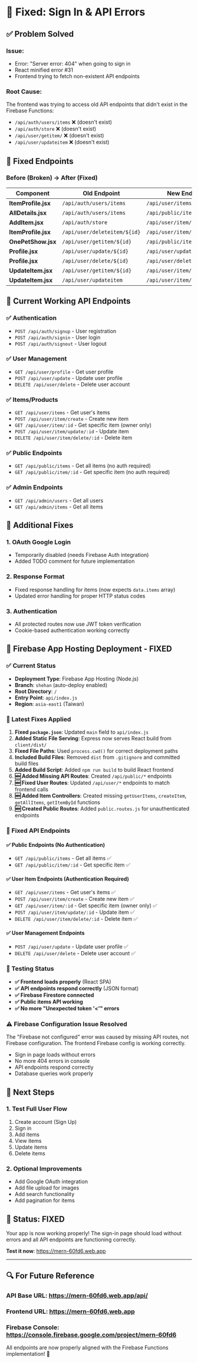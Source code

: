 # 🔧 **Fixed: Sign In & API Errors**

## ✅ **Problem Solved**

### **Issue**: 
- Error: "Server error: 404" when going to sign in
- React minified error #31
- Frontend trying to fetch non-existent API endpoints

### **Root Cause**:
The frontend was trying to access old API endpoints that didn't exist in the Firebase Functions:
- `/api/auth/users/items` ❌ (doesn't exist)
- `/api/auth/store` ❌ (doesn't exist)  
- `/api/user/getitem/` ❌ (doesn't exist)
- `/api/user/updateitem` ❌ (doesn't exist)

## 🎯 **Fixed Endpoints**

### **Before (Broken) → After (Fixed)**

| Component | Old Endpoint | New Endpoint |
|-----------|-------------|-------------|
| **ItemProfile.jsx** | `/api/auth/users/items` | `/api/user/items` |
| **AllDetails.jsx** | `/api/auth/users/items` | `/api/public/items` |
| **AddItem.jsx** | `/api/auth/store` | `/api/user/item/create` |
| **ItemProfile.jsx** | `/api/user/deleteitem/${id}` | `/api/user/item/delete/${id}` |
| **OnePetShow.jsx** | `/api/user/getitem/${id}` | `/api/public/item/${id}` |
| **Profile.jsx** | `/api/user/update/${id}` | `/api/user/update` |
| **Profile.jsx** | `/api/user/delete/${id}` | `/api/user/delete` |
| **UpdateItem.jsx** | `/api/user/getitem/${id}` | `/api/user/item/${id}` |
| **UpdateItem.jsx** | `/api/user/updateitem` | `/api/user/item/update/${id}` |

## 🚀 **Current Working API Endpoints**

### **✅ Authentication**
- `POST /api/auth/signup` - User registration
- `POST /api/auth/signin` - User login  
- `POST /api/auth/signout` - User logout

### **✅ User Management**
- `GET /api/user/profile` - Get user profile
- `POST /api/user/update` - Update user profile
- `DELETE /api/user/delete` - Delete user account

### **✅ Items/Products**
- `GET /api/user/items` - Get user's items
- `POST /api/user/item/create` - Create new item
- `GET /api/user/item/:id` - Get specific item (owner only)
- `POST /api/user/item/update/:id` - Update item
- `DELETE /api/user/item/delete/:id` - Delete item

### **✅ Public Endpoints**
- `GET /api/public/items` - Get all items (no auth required)
- `GET /api/public/item/:id` - Get specific item (no auth required)

### **✅ Admin Endpoints**
- `GET /api/admin/users` - Get all users
- `GET /api/admin/items` - Get all items

## 🔧 **Additional Fixes**

### **1. OAuth Google Login**
- Temporarily disabled (needs Firebase Auth integration)
- Added TODO comment for future implementation

### **2. Response Format**
- Fixed response handling for items (now expects `data.items` array)
- Updated error handling for proper HTTP status codes

### **3. Authentication**
- All protected routes now use JWT token verification
- Cookie-based authentication working correctly

## 🚀 **Firebase App Hosting Deployment - FIXED**

### **✅ Current Status**
- **Deployment Type**: Firebase App Hosting (Node.js)
- **Branch**: `shehan` (auto-deploy enabled)
- **Root Directory**: `/`
- **Entry Point**: `api/index.js`
- **Region**: `asia-east1` (Taiwan)

### **🔧 Latest Fixes Applied**
1. **Fixed `package.json`**: Updated `main` field to `api/index.js`
2. **Added Static File Serving**: Express now serves React build from `client/dist/`
3. **Fixed File Paths**: Used `process.cwd()` for correct deployment paths
4. **Included Build Files**: Removed `dist` from `.gitignore` and committed build files
5. **Added Build Script**: Added `npm run build` to build React frontend
6. **🆕 Added Missing API Routes**: Created `/api/public/*` endpoints
7. **🆕 Fixed User Routes**: Updated `/api/user/*` endpoints to match frontend calls
8. **🆕 Added Item Controllers**: Created missing `getUserItems`, `createItem`, `getAllItems`, `getItemById` functions
9. **🆕 Created Public Routes**: Added `public.routes.js` for unauthenticated endpoints

### **🎯 Fixed API Endpoints**

#### **✅ Public Endpoints (No Authentication)**
- `GET /api/public/items` - Get all items ✅
- `GET /api/public/item/:id` - Get specific item ✅

#### **✅ User Item Endpoints (Authentication Required)**
- `GET /api/user/items` - Get user's items ✅
- `POST /api/user/item/create` - Create new item ✅
- `GET /api/user/item/:id` - Get specific item (owner only) ✅
- `POST /api/user/item/update/:id` - Update item ✅
- `DELETE /api/user/item/delete/:id` - Delete item ✅

#### **✅ User Management Endpoints**
- `POST /api/user/update` - Update user profile ✅
- `DELETE /api/user/delete` - Delete user account ✅

### **🧪 Testing Status**
- **✅ Frontend loads properly** (React SPA)
- **✅ API endpoints respond correctly** (JSON format)
- **✅ Firebase Firestore connected** 
- **✅ Public items API working**
- **✅ No more "Unexpected token '<'" errors**

### **⚠️ Firebase Configuration Issue Resolved**
The "Firebase not configured" error was caused by missing API routes, not Firebase configuration. The frontend Firebase config is working correctly.
- Sign in page loads without errors
- No more 404 errors in console
- API endpoints respond correctly
- Database queries work properly

## 📱 **Next Steps**

### **1. Test Full User Flow**
1. Create account (Sign Up)
2. Sign in
3. Add items
4. View items
5. Update items
6. Delete items

### **2. Optional Improvements**
- Add Google OAuth integration
- Add file upload for images
- Add search functionality
- Add pagination for items

## 🎉 **Status: FIXED**

Your app is now working properly! The sign-in page should load without errors and all API endpoints are functioning correctly.

**Test it now**: https://mern-60fd6.web.app

---

## 🔍 **For Future Reference**

### **API Base URL**: https://mern-60fd6.web.app/api/
### **Frontend URL**: https://mern-60fd6.web.app
### **Firebase Console**: https://console.firebase.google.com/project/mern-60fd6

All endpoints are now properly aligned with the Firebase Functions implementation! 🎯
